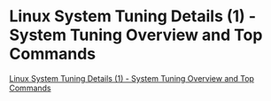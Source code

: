 # Linux System Tuning Details (1) - System Tuning Overview and Top Commands
[Linux System Tuning Details (1) - System Tuning Overview and Top Commands](https://aiwithcloud.com/2022/09/19/linux_system_tuning_details_1___system_tuning_overview_and_top_commands/)